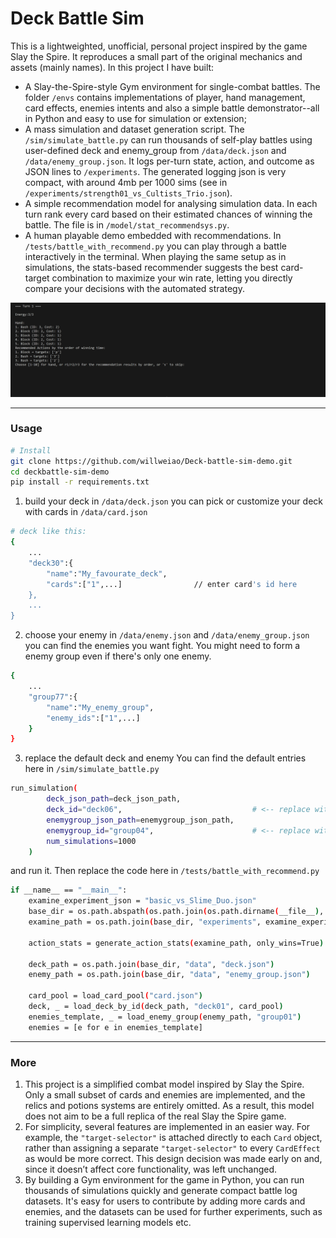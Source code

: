 # Deck Battle Sim

This is a lightweighted, unofficial, personal project inspired by the game Slay the Spire. It reproduces a small part of the original mechanics and assets (mainly names). In this project I have built:
- A Slay-the-Spire-style Gym environment for single-combat battles. The folder `/envs` contains implementations of player, hand management, card effects, enemies intents and also a simple battle demonstrator--all in Python and easy to use for simulation or extension;
- A mass simulation and dataset generation script. The `/sim/simulate_battle.py` can run thousands of self-play battles using user-defined deck and enemy_group from `/data/deck.json` and `/data/enemy_group.json`. It logs per-turn state, action, and outcome as JSON lines to `/experiments`. The generated logging json is very compact, with around 4mb per 1000 sims (see in `/experiments/strength01_vs_Cultists_Trio.json`).
- A simple recommendation model for analysing simulation data. In each turn rank every card based on their estimated chances of winning the battle. The file is in `/model/stat_recommendsys.py`.
- A human playable demo embedded with recommendations. In `/tests/battle_with_recommend.py` you can play through a battle interactively in the terminal. When playing the same setup as in simulations, the stats-based recommender suggests the best card-target combination to maximize your win rate, letting you directly compare your decisions with the automated strategy.

![CLI demo](docs/demo.gif)

---

### Usage
```bash
# Install
git clone https://github.com/willweiao/Deck-battle-sim-demo.git
cd deckbattle-sim-demo
pip install -r requirements.txt 
```
1. build your deck
in `/data/deck.json` you can pick or customize your deck with cards in `/data/card.json`
```bash
# deck like this:
{
    ...
    "deck30":{
        "name":"My_favourate_deck",
        "cards":["1",...]                // enter card's id here
    },
    ...
}
```
2. choose your enemy
in `/data/enemy.json` and `/data/enemy_group.json` you can find the enemies you want fight. You might need to form a enemy group even if there's only one enemy.
```bash
{
    ...
    "group77":{
        "name":"My_enemy_group",
        "enemy_ids":["1",...]
    }
}
```
3. replace the default deck and enemy
You can find the default entries here in `/sim/simulate_battle.py`
```bash
run_simulation(
        deck_json_path=deck_json_path,
        deck_id="deck06",                             # <-- replace with your own deck_id
        enemygroup_json_path=enemygroup_json_path,
        enemygroup_id="group04",                      # <-- replace with your own enemygroup_id
        num_simulations=1000
    )
```
and run it. Then replace the code here in `/tests/battle_with_recommend.py`
```bash
if __name__ == "__main__":
    examine_experiment_json = "basic_vs_Slime_Duo.json"                # <-- replace here to the simulated battle 
    base_dir = os.path.abspath(os.path.join(os.path.dirname(__file__), ".."))
    examine_path = os.path.join(base_dir, "experiments", examine_experiment_json)
    
    action_stats = generate_action_stats(examine_path, only_wins=True)  # gather the complete stat form 

    deck_path = os.path.join(base_dir, "data", "deck.json")
    enemy_path = os.path.join(base_dir, "data", "enemy_group.json")

    card_pool = load_card_pool("card.json")
    deck, _ = load_deck_by_id(deck_path, "deck01", card_pool)           # <-- must use the same deck as in the simulation
    enemies_template, _ = load_enemy_group(enemy_path, "group01")       # <-- same, need to comfront the same enemy as in the sim
    enemies = [e for e in enemies_template]
```

---

### More
1. This project is a simplified combat model inspired by Slay the Spire. Only a small subset of cards and enemies are implemented, and the relics and potions systems are entirely omitted. As a result, this model does not aim to be a full replica of the real Slay the Spire game.
2. For simplicity, several features are implemented in an easier way. For example, the `"target-selector"` is attached directly to each `Card` object, rather than assigning a separate `"target-selector"` to every `CardEffect` as would be more correct. This design decision was made early on and, since it doesn’t affect core functionality, was left unchanged.
3. By building a Gym environment for the game in Python, you can run thousands of simulations quickly and generate compact battle log datasets. It's easy for users to contribute by adding more cards and enemies, and the datasets can be used for further experiments, such as training supervised learning models etc.
